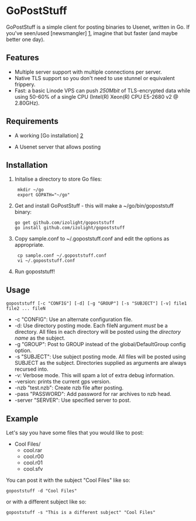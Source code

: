 GoPostStuff
===========

GoPostStuff is a simple client for posting binaries to Usenet, written in Go. If you've
seen/used [newsmangler] [1], imagine that but faster (and maybe better one day).

  [1]: https://github.com/madcowfred/newsmangler/ "newsmangler"

Features
--------
* Multiple server support with multiple connections per server.
* Native TLS support so you don't need to use stunnel or equivalent frippery.
* Fast: a basic Linode VPS can push *250Mbit* of TLS-encrypted data while using 50-60%
  of a single CPU (Intel(R) Xeon(R) CPU E5-2680 v2 @ 2.80GHz).


Requirements
------------
* A working [Go installation] [2]
* A Usenet server that allows posting

  [2]: http://golang.org/doc/install  "Getting Started - The Go Programming Language"

Installation
------------
1. Initalise a directory to store Go files:

        mkdir ~/go
        export GOPATH="~/go"

1.  Get and install GoPostStuff - this will make a ~/go/bin/gopoststuff binary:

        go get github.com/izolight/gopoststuff
        go install github.com/izolight/gopoststuff

3. Copy sample.conf to ~/.gopoststuff.conf and edit the options as appropriate.

        cp sample.conf ~/.gopoststuff.conf
        vi ~/.gopoststuff.conf

4. Run gopoststuff!

Usage
-----

``gopoststuff [-c "CONFIG"] [-d] [-g "GROUP"] [-s "SUBJECT"] [-v] file1 file2 ... fileN``

* -c "CONFIG": Use an alternate configuration file.
* -d: Use directory posting mode. Each fileN argument _must_ be a directory. All files in each
  directory will be posted using the _directory name_ as the subject.
* -g "GROUP": Post to GROUP instead of the global/DefaultGroup config option.
* -s "SUBJECT": Use subject posting mode. All files will be posted using SUBJECT as the subject.
  Directories supplied as arguments are always recursed into.
* -v: Verbose mode. This will spam a lot of extra debug information.
* -version: prints the current gps version.
* -nzb "test.nzb": Create nzb file after posting.
* -pass "PASSWORD": Add password for rar archives to nzb head.
* -server "SERVER": Use specified server to post.

Example
-------
Let's say you have some files that you would like to post:

* Cool Files/
    + cool.rar
    + cool.r00
    + cool.r01
    + cool.sfv

You can post it with the subject "Cool Files" like so:

``gopoststuff -d "Cool Files"``

or with a different subject like so:

``gopoststuff -s "This is a different subject" "Cool Files"``
